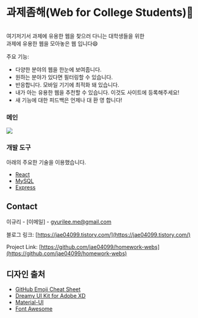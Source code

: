﻿# 과제좀해(Web for College Students):100:	
![]()

<!-- [![Product Name Screen Shot][product-screenshot]](https://example.com) -->

여기저기서 과제에 유용한 웹을 찾으러 다니는 대학생들을 위한<br/>과제에 유용한 웹을 모아놓은 웹 입니다:smile:

주요 기능:
* 다양한 분야의 웹을 한눈에 보여줍니다.
* 원하는 분야가 있다면 필터링할 수 있습니다.
* 반응합니다. 모바일 기기에 최적화 돼 있습니다.
* 내가 아는 유용한 웹을 추천할 수 있습니다. 이것도 사이트에 등록해주세요!
* 새 기능에 대한 피드백은 언제나 대 환 영 합니다!

### 메인
![](color-picker-main.jpg)



### 개발 도구

아래의 주요한 기술을 이용했습니다.
* [React](https://ko.reactjs.org/)
* [MySQL](https://www.mysql.com/)
* [Express](https://expressjs.com/ko/)


<!-- CONTACT -->
## Contact

이규리 - [이메일] - gyurilee.me@gmail.com

블로그 링크: [https://jae04099.tistory.com/](https://jae04099.tistory.com/)

Project Link: [https://github.com/jae04099/homework-webs](https://github.com/jae04099/homework-webs)



<!-- ACKNOWLEDGEMENTS -->
## 디자인 출처
* [GitHub Emoji Cheat Sheet](https://www.webpagefx.com/tools/emoji-cheat-sheet)
* [Dreamy UI Kit for Adobe XD](https://www.behance.net/gallery/37143047/Dreamy-UI-Kit-for-Adobe-XD)
* [Material-UI](https://material-ui.com/getting-started/installation/)
* [Font Awesome](https://fontawesome.com)





<!-- MARKDOWN LINKS & IMAGES -->
<!-- https://www.markdownguide.org/basic-syntax/#reference-style-links -->
<!-- [contributors-shield]: https://img.shields.io/github/contributors/othneildrew/Best-README-Template.svg?style=for-the-badge
[contributors-url]: https://github.com/othneildrew/Best-README-Template/graphs/contributors
[forks-shield]: https://img.shields.io/github/forks/othneildrew/Best-README-Template.svg?style=for-the-badge
[forks-url]: https://github.com/othneildrew/Best-README-Template/network/members
[stars-shield]: https://img.shields.io/github/stars/othneildrew/Best-README-Template.svg?style=for-the-badge
[stars-url]: https://github.com/othneildrew/Best-README-Template/stargazers
[issues-shield]: https://img.shields.io/github/issues/othneildrew/Best-README-Template.svg?style=for-the-badge
[issues-url]: https://github.com/othneildrew/Best-README-Template/issues
[license-shield]: https://img.shields.io/github/license/othneildrew/Best-README-Template.svg?style=for-the-badge
[license-url]: https://github.com/othneildrew/Best-README-Template/blob/master/LICENSE.txt
[linkedin-shield]: https://img.shields.io/badge/-LinkedIn-black.svg?style=for-the-badge&logo=linkedin&colorB=555
[linkedin-url]: https://linkedin.com/in/othneildrew
[product-screenshot]: images/screenshot.png -->
